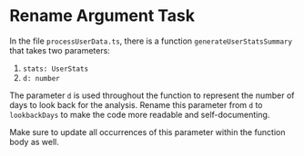 # Rename Argument Task

In the file `processUserData.ts`, there is a function `generateUserStatsSummary` that takes two parameters:
1. `stats: UserStats`
2. `d: number`

The parameter `d` is used throughout the function to represent the number of days to look back for the analysis. Rename this parameter from `d` to `lookbackDays` to make the code more readable and self-documenting.

Make sure to update all occurrences of this parameter within the function body as well.